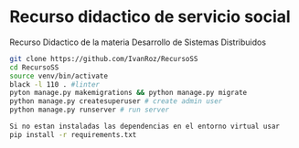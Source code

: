 # Recurso didactico de servicio social
Recurso Didactico de la materia Desarrollo de Sistemas Distribuidos

```sh
git clone https://github.com/IvanRoz/RecursoSS
cd RecursoSS
source venv/bin/activate
black -l 110 . #linter
pyton manage.py makemigrations && python manage.py migrate 
python manage.py createsuperuser # create admin user
python manage.py runserver # run server

Si no estan instaladas las dependencias en el entorno virtual usar
pip install -r requirements.txt

```
